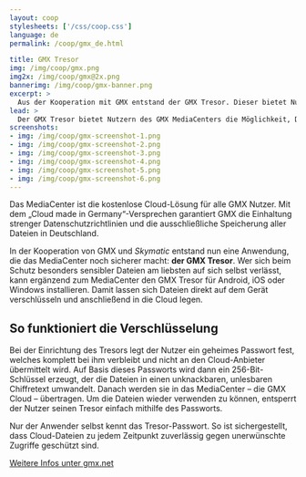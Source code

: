 ```yaml
---
layout: coop
stylesheets: ['/css/coop.css']
language: de
permalink: /coop/gmx_de.html

title: GMX Tresor
img: /img/coop/gmx.png
img2x: /img/coop/gmx@2x.png
bannerimg: /img/coop/gmx-banner.png
excerpt: >
  Aus der Kooperation mit GMX entstand der GMX Tresor. Dieser bietet Nutzern des GMX MediaCenters die Möglichkeit, Dateien bei Bedarf zusätzlich zu schützen: Mit dieser Anwendung werden sie automatisch auf dem jeweiligen Gerät verschlüsselt und danach in die Cloud übertragen.
lead: >
  Der GMX Tresor bietet Nutzern des GMX MediaCenters die Möglichkeit, Dateien zusätzlich zu schützen: Dank dieser Anwendung werden sie automatisch auf dem jeweiligen Gerät verschlüsselt und danach in die Cloud übertragen.
screenshots:
- img: /img/coop/gmx-screenshot-1.png
- img: /img/coop/gmx-screenshot-2.png
- img: /img/coop/gmx-screenshot-3.png
- img: /img/coop/gmx-screenshot-4.png
- img: /img/coop/gmx-screenshot-5.png
- img: /img/coop/gmx-screenshot-6.png
---
```

Das MediaCenter ist die kostenlose Cloud-Lösung für alle GMX Nutzer. Mit dem „Cloud made in Germany“-Versprechen garantiert GMX die Einhaltung strenger Datenschutzrichtlinien und die ausschließliche Speicherung aller Dateien in Deutschland.

In der Kooperation von GMX und _Skymatic_ entstand nun eine Anwendung, die das MediaCenter noch sicherer macht: **der GMX Tresor**. Wer sich beim Schutz besonders sensibler Dateien am liebsten auf sich selbst verlässt, kann ergänzend zum MediaCenter den GMX Tresor für Android, iOS oder Windows installieren. Damit lassen sich Dateien direkt auf dem Gerät verschlüsseln und anschließend in die Cloud legen.

## So funktioniert die Verschlüsselung
Bei der Einrichtung des Tresors legt der Nutzer ein geheimes Passwort fest, welches komplett bei ihm verbleibt und nicht an den Cloud-Anbieter übermittelt wird. Auf Basis dieses Passworts wird dann ein 256-Bit-Schlüssel erzeugt, der die Dateien in einen unknackbaren, unlesbaren Chiffretext umwandelt. Danach werden sie in das MediaCenter – die GMX Cloud – übertragen. Um die Dateien wieder verwenden zu können, entsperrt der Nutzer seinen Tresor einfach mithilfe des Passworts.

Nur der Anwender selbst kennt das Tresor-Passwort. So ist sichergestellt, dass Cloud-Dateien zu jedem Zeitpunkt zuverlässig gegen unerwünschte Zugriffe geschützt sind.

<a class="btn btn-primary" href="https://www.gmx.net/produkte/mediacenter/cloud-verschluesselung/" target="_blank"><span class="glyphicon glyphicon-link"></span> Weitere Infos unter gmx.net</a>
